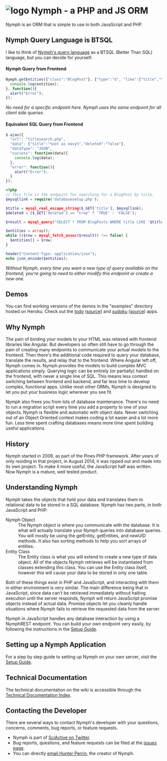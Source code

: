 # <img alt="logo" src="https://raw.githubusercontent.com/sciactive/2be-extras/master/logo/product-icon-40-bw.png" align="top" /> Nymph - a PHP and JS ORM

Nymph is an ORM that is simple to use in both JavaScript and PHP.

## Nymph Query Language is BTSQL

I like to think of [Nymph's query language](https://github.com/sciactive/nymph/wiki/Entity-Querying) as a BTSQL (Better Than SQL) language, but you can decide for yourself:

#### Nymph Query from Frontend

```js
Nymph.getEntities({"class":"BlogPost"}, {"type":"&", "like":["title","%easy%"], "data":["deleted",false]}).then(function(entities){
  console.log(entities);
}, function(){
  alert("Error");
});
```
*No need for a specific endpoint here. Nymph uses the same endpoint for all client side queries.*

#### Equivalent SQL Query from Frontend

```js
$.ajax({
  "url": "titlesearch.php",
  "data": {"title":"%not as easy%","deleted":"false"},
  "dataType": "JSON",
  "success": function(data){
    console.log(data);
  },
  "error": function(){
    alert("Error");
  }
});
```
```php
<?php
// This file is the endpoint for searching for a BlogPost by title.
$mysqllink = require('databasesetup.php');

$title = mysql_real_escape_string($_GET['title'], $mysqllink);
$deleted = ($_GET['deleted'] == "true" ? 'TRUE' : 'FALSE');

$result = mysql_query("SELECT * FROM BlogPosts WHERE title LIKE '$title' AND deleted=$deleted;", $mysqllink);

$entities = array();
while (($row = mysql_fetch_assoc($result)) !== false) {
  $entities[] = $row;
}

header("Content-Type: application/json");
echo json_encode($entities);
```
*Without Nymph, every time you want a new type of query available on the frontend, you're going to need to either modify this endpoint or create a new one.*

## Demos

You can find working versions of the demos in the "examples" directory hosted on Heroku. Check out the [todo](http://nymph-demo.herokuapp.com/examples/todo/) ([source](https://github.com/sciactive/nymph/tree/master/examples/todo)) and [sudoku](http://nymph-demo.herokuapp.com/examples/sudoku/) ([source](https://github.com/sciactive/nymph/tree/master/examples/sudoku)) apps.

## Why Nymph

The pain of binding your models to your HTML was relieved with frontend libraries like Angular. But developers so often still have to go through the pain of creating many endpoints to communicate your actual models to the frontend. Then there's the additional code required to query your database, translate the results, and relay that to the frontend. Where Angular left off, Nymph comes in. Nymph provides the models to build complex MVC applications simply. Querying logic can be entirely (or partially) handled on the frontend, with never a single line of SQL. This means less context switching between frontend and backend, and far less time to develop complex, functional apps. Unlike most other ORMs, Nymph is designed to let you put your business logic wherever you see fit.

Nymph also frees you from lots of database maintenance. There's no need to run a migration script every time you add a property to one of your objects. Nymph is flexible and automatic with object data. Never switching out of an Object Oriented context makes coding a lot easier and a lot more fun. Less time spent crafting databases means more time spent building useful applications.

## History

Nymph started in 2009, as part of the Pines PHP framework. After years of only residing in that project, in August 2014, it was ripped out and made into its own project. To make it more useful, the JavaScript half was written. Now Nymph is a mature, well tested product.

## Understanding Nymph

Nymph takes the objects that hold your data and translates them to relational data to be stored in a SQL database. Nymph has two parts, in both JavaScript and PHP:

<dl>
	<dt>Nymph Object</dt>
	<dd>The Nymph object is where you communicate with the database. It is what will actually translate your Nymph queries into database queries. You will mostly be using the getEntity, getEntities, and newUID methods. It also has sorting methods to help you sort arrays of entities.</dd>
	<dt>Entity Class</dt>
	<dd>The Entity class is what you will extend to create a new type of data object. All of the objects Nymph retrieves will be instantiated from classes extending this class. You can use the Entity class itself, however this will cause your data to be stored in only one table.</dd>
</dl>

Both of these things exist in PHP and JavaScript, and interacting with them in either environment is very similar. The main difference being that in JavaScript, since data can't be retrieved immediately without halting execution until the server responds, Nymph will return JavaScript promise objects instead of actual data. Promise objects let you cleanly handle situations where Nymph fails to retrieve the requested data from the server.

Nymph in JavaScript handles any database interaction by using a NymphREST endpoint. You can build your own endpoint very easily, by following the instructions in the [Setup Guide](https://github.com/sciactive/nymph/wiki/Setup-Guide).

## Setting up a Nymph Application

For a step by step guide to setting up Nymph on your own server, visit the [Setup Guide](https://github.com/sciactive/nymph/wiki/Setup-Guide).

## Technical Documentation

The technical documentation on the wiki is accessible through the [Technical Documentation Index](https://github.com/sciactive/nymph/wiki/Technical-Documentation).

## Contacting the Developer

There are several ways to contact Nymph's developer with your questions, concerns, comments, bug reports, or feature requests.

- Nymph is part of [SciActive on Twitter](http://twitter.com/SciActive).
- Bug reports, questions, and feature requests can be filed at the [issues page](https://github.com/sciactive/nymph/issues).
- You can directly [email Hunter Perrin](mailto:hunter@sciactive.com), the creator of Nymph.